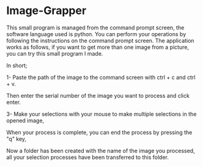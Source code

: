 # Image-Grapper

This small program is managed from the command prompt screen, the software language used is python. You can perform your operations by following the instructions on the command prompt screen.
The application works as follows, if you want to get more than one image from a picture, you can try this small program I made.

In short;

1- Paste the path of the image to the command screen with ctrl + c and ctrl + v.

Then enter the serial number of the image you want to process and click enter.

3- Make your selections with your mouse to make multiple selections in the opened image,

When your process is complete, you can end the process by pressing the "q" key,

Now a folder has been created with the name of the image you processed, all your selection processes have been transferred to this folder.
